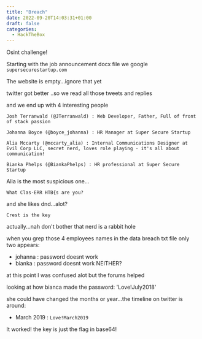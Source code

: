 ```yaml
---
title: "Breach"
date: 2022-09-20T14:03:31+01:00
draft: false
categories:
  - HackTheBox
---
```


Osint challenge!

Starting with the job announcement docx file we google `supersecurestartup.com`

The website is empty...ignore that yet

twitter got better ..so we read all those tweets and replies

and we end up with 4 interesting people

```text
Josh Terranwald (@JTerranwald) : Web Developer, Father, Full of front of stack passion

Johanna Boyce (@boyce_johanna) : HR Manager at Super Secure Startup

Alia Mccarty (@mccarty_alia) : Internal Communications Designer at Evil Corp LLC, secret nerd, loves role playing - it's all about communication!

Bianka Phelps (@BiankaPhelps) : HR professional at Super Secure Startup
```

Alia is the most suspicious one...

`What Clas-ERR HTB{s are you?`

and she likes dnd...alot?

`Crest is the key`

actually...nah don't bother that nerd is a rabbit hole

when you grep those 4 employees names in the data breach txt file only two appears:

- johanna : password doesnt work
- bianka : password doesnt work NEITHER?

at this point I was confused alot but the forums helped

looking at how bianca made the password: 'Love!July2018'

she could have changed the months or year...the timeline on twitter is around:

- March 2019 : `Love!March2019`

It worked! the key is just the flag in base64!
